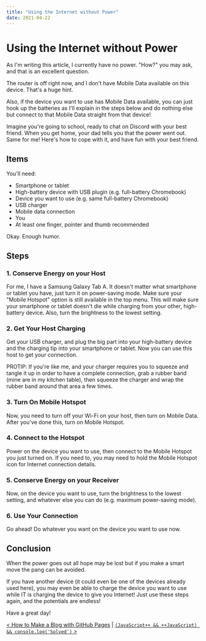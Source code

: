 ```yaml
---
title: "Using the Internet without Power"
date: 2021-04-22
---
```


[prev]: https://javascriptlearner815.github.io/blog/2021/04/16/how-to-make-a-blog-with-github-pages.html
[next]: https://javascriptlearner815.github.io/blog/2021/04/23/javascript-plus-plus-vs-plus-plus-javascript-solved.html

# Using the Internet without Power

As I'm writing this article, I currently have no power. "How?" you may ask, and that is an excellent question.

The router is off right now, and I don't have Mobile Data available on this device. That's a huge hint.

Also, if the device you want to use has Mobile Data available, you can just hook up the batteries as I'll explain in the steps below and do nothing else but connect to that Mobile Data straight from that device!

Imagine you're going to school, ready to chat on Discord with your best friend. When you get home, your dad tells you that the power went out. Same for me! Here's how to cope with it, and have fun with your best friend.

## Items

You'll need:

- Smartphone or tablet
- High-battery device with USB plugin (e.g. full-battery Chromebook)
- Device you want to use (e.g. same full-battery Chromebook)
- USB charger
- Mobile data connection
- You
- At least one finger, pointer and thumb recommended

Okay. Enough humor.

## Steps

### 1. Conserve Energy on your Host

For me, I have a Samsung Galaxy Tab A. It doesn't matter what smartphone or tablet you have, just turn it on power-saving mode. Make sure your "Mobile Hotspot" option is still available in the top menu. This will make sure your smartphone or tablet doesn't die while charging from your other, high-battery device. Also, turn the brightness to the lowest setting.

### 2. Get Your Host Charging

Get your USB charger, and plug the big part into your high-battery device and the charging tip into your smartphone or tablet. Now you can use this host to get your connection.

PROTIP: If you're like me, and your charger requires you to squeeze and tangle it up in order to have a complete connection, grab a rubber band (mine are in my kitchen table), then squeeze the charger and wrap the rubber band around that area a few times.

### 3. Turn On Mobile Hotspot

Now, you need to turn off your Wi-Fi on your host, then turn on Mobile Data. After you've done this, turn on Mobile Hotspot.

### 4. Connect to the Hotspot

Power on the device you want to use, then connect to the Mobile Hotspot you just turned on. If you need to, you may need to hold the Mobile Hotspot icon for Internet connection details.

### 5. Conserve Energy on your Receiver

Now, on the device you want to use, turn the brightness to the lowest setting, and whatever else you can do (e.g. maximum power-saving mode).

### 6. Use Your Connection

Go ahead! Do whatever you want on the device you want to use now.

## Conclusion

When the power goes out all hope may be lost but if you make a smart move the pang can be avoided.

If you have another device (it could even be one of the devices already used here), you may even be able to charge the device you want to use while IT is charging the device to give you Internet! Just use these steps again, and the potentials are endless!

Have a great day!

[< How to Make a Blog with GitHub Pages][prev] | [`(JavaScript++ && ++JavaScript) && console.log('Solved')` >][next]
